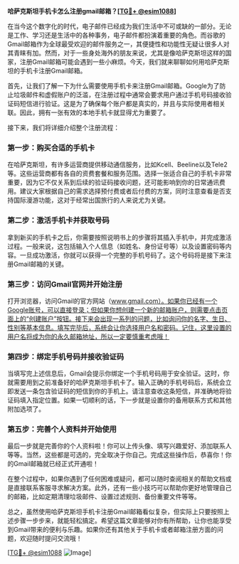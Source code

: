 **哈萨克斯坦手机卡怎么注册gmail邮箱？[[TG💪+ @esim1088](https://t.me/s/esim1088)]**

在当今这个数字化的时代，电子邮件已经成为我们生活中不可或缺的一部分。无论是工作、学习还是生活中的各种事务，电子邮件都扮演着重要的角色。而谷歌的Gmail邮箱作为全球最受欢迎的邮件服务之一，其便捷性和功能性无疑让很多人对其青睐有加。然而，对于一些身处海外的朋友来说，尤其是像哈萨克斯坦这样的国家，注册Gmail邮箱可能会遇到一些小麻烦。今天，我们就来聊聊如何用哈萨克斯坦的手机卡注册Gmail邮箱。

首先，让我们了解一下为什么需要使用手机卡来注册Gmail邮箱。Google为了防止垃圾邮件和虚假账户的泛滥，在注册过程中通常会要求用户通过手机号码接收验证码短信进行验证。这是为了确保每个账户都是真实的，并且与实际使用者相关联。因此，拥有一张有效的本地手机卡就显得尤为重要了。

接下来，我们将详细介绍整个注册流程：

### 第一步：购买合适的手机卡

在哈萨克斯坦，有许多运营商提供移动通信服务，比如Kcell、Beeline以及Tele2等。这些运营商都有各自的资费套餐和服务范围。选择一张适合自己的手机卡非常重要，因为它不仅关系到后续的验证码接收问题，还可能影响到你的日常通讯费用。建议大家根据自己的需求选择预付费或者后付费的方案，同时注意查看是否支持国际漫游功能，这对于经常出国旅行的人来说尤为关键。

### 第二步：激活手机卡并获取号码

拿到新买的手机卡之后，你需要按照说明书上的步骤将其插入手机中，并完成激活过程。一般来说，这包括输入个人信息（如姓名、身份证号等）以及设置密码等内容。一旦成功激活，你就可以获得一个完整的手机号码了。这个号码将是接下来注册Gmail邮箱的关键。

### 第三步：访问Gmail官网并开始注册

打开浏览器，访问Gmail的官方网站（www.gmail.com）。如果你已经有一个Google账号，可以直接登录；但如果你想创建一个新的邮箱账户，则需要点击页面上的“创建账户”按钮。接下来会出现一系列的问题，比如询问你的名字、生日、性别等基本信息。填写完毕后，系统会让你选择用户名和密码。记住，这里设置的用户名将成为你的永久邮箱地址，所以一定要慎重考虑哦！

### 第四步：绑定手机号码并接收验证码

当填写完上述信息后，Gmail会提示你绑定一个手机号码用于安全验证。这时，你就需要用到之前准备好的哈萨克斯坦手机卡了。输入正确的手机号码后，系统会立即发送一条包含验证码的短信到你的手机上。请注意查收这条短信，并准确地将验证码填入指定位置。如果一切顺利的话，下一步就是设置你的备用联系方式和其他附加选项了。

### 第五步：完善个人资料并开始使用

最后一步就是完善你的个人资料啦！你可以上传头像、填写兴趣爱好、添加联系人等等。当然，这些都是可选的，完全取决于你自己。完成这些操作后，恭喜你！你的Gmail邮箱就已经正式开通啦！

在整个过程中，如果你遇到了任何困难或疑问，都可以随时查阅相关的帮助文档或是直接联系客服寻求解决方案。此外，还有一些小技巧可以帮助你更好地管理自己的邮箱，比如定期清理垃圾邮件、设置过滤规则、备份重要文件等等。

总之，虽然使用哈萨克斯坦手机卡注册Gmail邮箱看似复杂，但实际上只要按照上述步骤一步步来，就能轻松搞定。希望这篇文章能够对你有所帮助，让你也能享受到Gmail带来的便利与乐趣。如果你还有其他关于手机卡或者邮箱注册方面的问题，欢迎随时提问交流哦！

[[TG💪+ @esim1088](https://t.me/s/esim1088) ![Image](https://i.postimg.cc/4NQfJmqS/Snipaste-2025-05-13-00-14-12.png)]